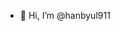 - 👋 Hi, I’m @hanbyul911

<!---
hanbyul911/hanbyul911 is a ✨ special ✨ repository because its `README.md` (this file) appears on your GitHub profile.
You can click the Preview link to take a look at your changes.
--->
